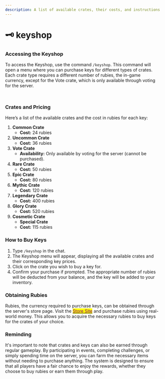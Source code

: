 ```yaml
---
description: A list of available crates, their costs, and instructions on how to buy keys.
---
```


# 🗝️ keyshop

### Accessing the Keyshop

To access the Keyshop, use the command `/keyshop`. This command will open a menu where you can purchase keys for different types of crates. Each crate type requires a different number of rubies, the in-game currency, except for the Vote crate, which is only available through voting for the server.

<div><figure><img src="../.gitbook/assets/keyshop2.png" alt=""><figcaption></figcaption></figure> <figure><img src="../.gitbook/assets/keyshop1.png" alt=""><figcaption></figcaption></figure></div>

### Crates and Pricing

Here’s a list of the available crates and the cost in rubies for each key:

1. **Common Crate**
   * **Cost:** 24 rubies
2. **Uncommon Crate**
   * **Cost:** 36 rubies
3. **Vote Crate**
   * **Availability:** Only available by voting for the server (cannot be purchased).
4. **Rare Crate**
   * **Cost:** 50 rubies
5. **Epic Crate**
   * **Cost:** 80 rubies
6. **Mythic Crate**
   * **Cost:** 120 rubies
7. **Legendary Crate**
   * **Cost:** 400 rubies
8. **Glory Crate**
   * **Cost:** 520 rubies
9. **Cosmetic Crate**
   * **Special Crate**
   * **Cost:** 115 rubies

### How to Buy Keys

1. Type `/keyshop` in the chat.
2. The Keyshop menu will appear, displaying all the available crates and their corresponding key prices.
3. Click on the crate you wish to buy a key for.
4. Confirm your purchase if prompted. The appropriate number of rubies will be deducted from your balance, and the key will be added to your inventory.

### Obtaining Rubies

Rubies, the currency required to purchase keys, can be obtained through the server's store page. Visit the [<mark style="color:purple;">Store Site</mark>](https://nytolia.net/store) and purchase rubies using real-world money. This allows you to acquire the necessary rubies to buy keys for the crates of your choice.

### Reminding

It's important to note that crates and keys can also be earned through regular gameplay. By participating in events, completing challenges, or simply spending time on the server, you can farm the necessary items without needing to purchase anything. The system is designed to ensure that all players have a fair chance to enjoy the rewards, whether they choose to buy rubies or earn them through play.
